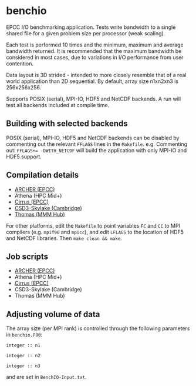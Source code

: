 # benchio
EPCC I/O benchmarking application. Tests write bandwidth to a single shared
file for a given problem size per processor (weak scaling).

Each test is performed 10 times and the minimum, maximum and average bandwidth
returned. It is recommended that the maximum bandwidth be considered in most
cases, due to variations in I/O performance from user contention.

Data layout is 3D strided - intended to more closely resemble that of a real
world application than 2D sequential. By default, array size n1xn2xn3 is 256x256x256.

Supports POSIX (serial), MPI-IO, HDF5 and NetCDF backends. A run will test all
backends included at compile time.

## Building with selected backends

POSIX (serial), MPI-IO, HDF5 and NetCDF backends can be disabled by commenting
out the relevant `FFLAGS` lines in the `Makefile`. e.g. Commenting out:
`FFLAGS+= -DWITH_NETCDF` will build the application with only MPI-IO and HDF5
support.

## Compilation details

* [ARCHER (EPCC)](build/ARCHER/)
* Athena (HPC Mid+) 
* [Cirrus (EPCC)](build/Cirrus/)
* [CSD3-Skylake (Cambridge)](build/CSD3Skylake/)
* [Thomas (MMM Hub)](build/Thomas/)

For other platforms, edit the `Makefile` to point variables `FC` and `CC` to
MPI compilers (e.g. `mpif90` and `mpicc`), and edit `LFLAGS` to the location of
HDF5 and NetCDF libraries. Then `make clean && make`.

## Job scripts

* [ARCHER (EPCC)](run/ARCHER/)
* Athena (HPC Mid+) 
* [Cirrus (EPCC)](run/Cirrus)
* CSD3-Skylake (Cambridge)
* Thomas (MMM Hub)




## Adjusting volume of data

The array size (per MPI rank) is controlled through the following parameters in
`benchio.F90`:

`integer :: n1 `

`integer :: n2 `

`integer :: n3 `

and are set in `BenchIO-Input.txt`.
